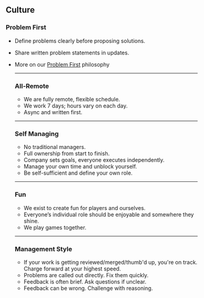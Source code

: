 ## Culture

  ### Problem First
+ Define problems clearly before proposing solutions.
+ Share written problem statements in updates.
+ More on our [Problem First](https://github.com/colonistio/katan/blob/d42b217105545dd2a5ee0b7fcac565bb3a3905e3/docs/company/problem-first.md) philosophy

  ---

  ### All-Remote
  + We are fully remote, flexible schedule.
  + We work 7 days; hours vary on each day.
  + Async and written first.
  
  ---

  ### Self Managing
  + No traditional managers. 
  + Full ownership from start to finish.
  + Company sets goals, everyone executes independently.
  + Manage your own time and unblock yourself.
  + Be self-sufficient and define your own role.
  
  ---

  ### Fun
  + We exist to create fun for players and ourselves.
  + Everyone’s individual role should be enjoyable and somewhere they shine.
  + We play games together.

  ---

  ### Management Style
  + If your work is getting reviewed/merged/thumb'd up, you're on track. Charge forward at your highest speed.
  + Problems are called out directly. Fix them quickly.
  + Feedback is often brief. Ask questions if unclear.
  + Feedback can be wrong. Challenge with reasoning.
